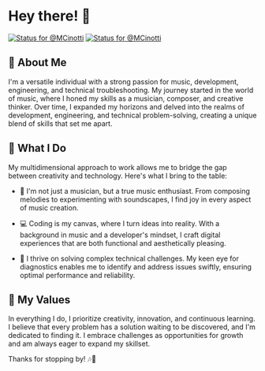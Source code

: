 # Hey there! 👋

[![Status for @MCinotti](https://badge.stateful.com/MCinotti/status.svg)](https://app.stateful.com/@MCinotti)
[![Status for @MCinotti](https://badge.stateful.com/MCinotti/dnd.svg)](https://app.stateful.com/@MCinotti)

## 🎵 About Me
I'm a versatile individual with a strong passion for music, development, engineering, and technical troubleshooting. My journey started in the world of music, where I honed my skills as a musician, composer, and creative thinker. Over time, I expanded my horizons and delved into the realms of development, engineering, and technical problem-solving, creating a unique blend of skills that set me apart.

## 🚀 What I Do
My multidimensional approach to work allows me to bridge the gap between creativity and technology. Here's what I bring to the table:

- 🎼 I'm not just a musician, but a true music enthusiast. From composing melodies to experimenting with soundscapes, I find joy in every aspect of music creation.

- 💻 Coding is my canvas, where I turn ideas into reality. With a background in music and a developer's mindset, I craft digital experiences that are both functional and aesthetically pleasing.

- 🔧 I thrive on solving complex technical challenges. My keen eye for diagnostics enables me to identify and address issues swiftly, ensuring optimal performance and reliability.

## 🌟 My Values
In everything I do, I prioritize creativity, innovation, and continuous learning. I believe that every problem has a solution waiting to be discovered, and I'm dedicated to finding it. I embrace challenges as opportunities for growth and am always eager to expand my skillset.

Thanks for stopping by! 🎶🎉

